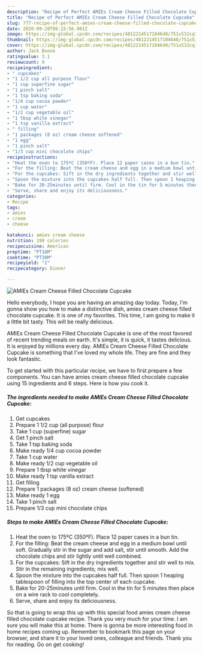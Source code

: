 ```yaml
---
description: "Recipe of Perfect AMIEs Cream Cheese Filled Chocolate Cupcake"
title: "Recipe of Perfect AMIEs Cream Cheese Filled Chocolate Cupcake"
slug: 777-recipe-of-perfect-amies-cream-cheese-filled-chocolate-cupcake
date: 2020-09-28T06:15:56.001Z
image: https://img-global.cpcdn.com/recipes/4812214517104640/751x532cq70/amies-cream-cheese-filled-chocolate-cupcake-recipe-main-photo.jpg
thumbnail: https://img-global.cpcdn.com/recipes/4812214517104640/751x532cq70/amies-cream-cheese-filled-chocolate-cupcake-recipe-main-photo.jpg
cover: https://img-global.cpcdn.com/recipes/4812214517104640/751x532cq70/amies-cream-cheese-filled-chocolate-cupcake-recipe-main-photo.jpg
author: Jack Boone
ratingvalue: 3.1
reviewcount: 9
recipeingredient:
- " cupcakes"
- "1 1/2 cup all purpose flour"
- "1 cup superfine sugar"
- "1 pinch salt"
- "1 tsp baking soda"
- "1/4 cup cocoa powder"
- "1 cup water"
- "1/2 cup vegetable oil"
- "1 tbsp white vinegar"
- "1 tsp vanilla extract"
- " filling"
- "1 packages (8 oz) cream cheese softened"
- "1 egg"
- "1 pinch salt"
- "1/3 cup mini chocolate chips"
recipeinstructions:
- "Heat the oven to 175ºC (350ºF). Place 12 paper cases in a bun tin."
- "For the filling: Beat the cream cheese and egg in a medium bowl until soft. Gradually stir in the sugar and add salt, stir until smooth. Add the chocolate chips and stir lightly until well combined."
- "For the cupcakes: Sift in the dry ingredients together and stir well to mix. Stir in the remaining ingredients; mix well."
- "Spoon the mixture into the cupcakes half full. Then spoon 1 heaping tablespoon of filling into the top center of each cupcake."
- "Bake for 20-25minutes until firm. Cool in the tin for 5 minutes then place on a wire rack to cool completely."
- "Serve, share and enjoy its deliciousness."
categories:
- Recipe
tags:
- amies
- cream
- cheese

katakunci: amies cream cheese 
nutrition: 199 calories
recipecuisine: American
preptime: "PT16M"
cooktime: "PT38M"
recipeyield: "2"
recipecategory: Dinner

---
```



![AMIEs Cream Cheese Filled Chocolate Cupcake](https://img-global.cpcdn.com/recipes/4812214517104640/751x532cq70/amies-cream-cheese-filled-chocolate-cupcake-recipe-main-photo.jpg)

Hello everybody, I hope you are having an amazing day today. Today, I'm gonna show you how to make a distinctive dish, amies cream cheese filled chocolate cupcake. It is one of my favorites. This time, I am going to make it a little bit tasty. This will be really delicious.

AMIEs Cream Cheese Filled Chocolate Cupcake is one of the most favored of recent trending meals on earth. It's simple, it is quick, it tastes delicious. It is enjoyed by millions every day. AMIEs Cream Cheese Filled Chocolate Cupcake is something that I've loved my whole life. They are fine and they look fantastic.




To get started with this particular recipe, we have to first prepare a few components. You can have amies cream cheese filled chocolate cupcake using 15 ingredients and 6 steps. Here is how you cook it.

<!--inarticleads1-->

##### The ingredients needed to make AMIEs Cream Cheese Filled Chocolate Cupcake:

1. Get  cupcakes
1. Prepare 1 1/2 cup (all purpose) flour
1. Take 1 cup (superfine) sugar
1. Get 1 pinch salt
1. Take 1 tsp baking soda
1. Make ready 1/4 cup cocoa powder
1. Take 1 cup water
1. Make ready 1/2 cup vegetable oil
1. Prepare 1 tbsp white vinegar
1. Make ready 1 tsp vanilla extract
1. Get  filling
1. Prepare 1 packages (8 oz) cream cheese (softened)
1. Make ready 1 egg
1. Take 1 pinch salt
1. Prepare 1/3 cup mini chocolate chips




<!--inarticleads2-->

##### Steps to make AMIEs Cream Cheese Filled Chocolate Cupcake:

1. Heat the oven to 175ºC (350ºF). Place 12 paper cases in a bun tin.
1. For the filling: Beat the cream cheese and egg in a medium bowl until soft. Gradually stir in the sugar and add salt, stir until smooth. Add the chocolate chips and stir lightly until well combined.
1. For the cupcakes: Sift in the dry ingredients together and stir well to mix. Stir in the remaining ingredients; mix well.
1. Spoon the mixture into the cupcakes half full. Then spoon 1 heaping tablespoon of filling into the top center of each cupcake.
1. Bake for 20-25minutes until firm. Cool in the tin for 5 minutes then place on a wire rack to cool completely.
1. Serve, share and enjoy its deliciousness.




So that is going to wrap this up with this special food amies cream cheese filled chocolate cupcake recipe. Thank you very much for your time. I am sure you will make this at home. There is gonna be more interesting food in home recipes coming up. Remember to bookmark this page on your browser, and share it to your loved ones, colleague and friends. Thank you for reading. Go on get cooking!
